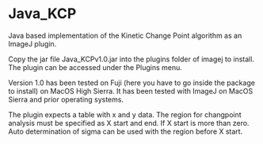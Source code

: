 # Java_KCP
Java based implementation of the Kinetic Change Point algorithm as an ImageJ plugin.

Copy the jar file Java_KCPv1.0.jar into the plugins folder of imagej to install. The plugin can be accessed under the Plugins menu. 

Version 1.0 has been tested on Fuji (here you have to go inside the package to install) on MacOS High Sierra. It has been tested with ImageJ on MacOS Sierra and prior operating systems.

The plugin expects a table with x and y data. The region for changpoint analysis must be specified as X start and end. If X start is more than zero. Auto determination of sigma can be used with the region before X start.
